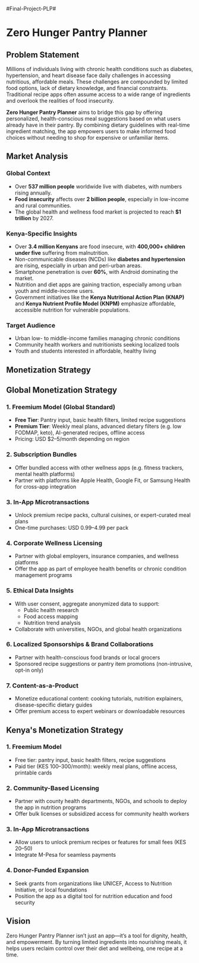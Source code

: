 #Final-Project-PLP#


# Zero Hunger Pantry Planner

## Problem Statement

Millions of individuals living with chronic health conditions such as diabetes, hypertension, and heart disease face daily challenges in accessing nutritious, affordable meals. These challenges are compounded by limited food options, lack of dietary knowledge, and financial constraints. Traditional recipe apps often assume access to a wide range of ingredients and overlook the realities of food insecurity.

**Zero Hunger Pantry Planner** aims to bridge this gap by offering personalized, health-conscious meal suggestions based on what users already have in their pantry. By combining dietary guidelines with real-time ingredient matching, the app empowers users to make informed food choices without needing to shop for expensive or unfamiliar items.


## Market Analysis

### Global Context
- Over **537 million people** worldwide live with diabetes, with numbers rising annually.
- **Food insecurity** affects over **2 billion people**, especially in low-income and rural communities.
- The global health and wellness food market is projected to reach **$1 trillion** by 2027.

### Kenya-Specific Insights
- Over **3.4 million Kenyans** are food insecure, with **400,000+ children under five** suffering from malnutrition.
- Non-communicable diseases (NCDs) like **diabetes and hypertension** are rising, especially in urban and peri-urban areas.
- Smartphone penetration is over **60%**, with Android dominating the market.
- Nutrition and diet apps are gaining traction, especially among urban youth and middle-income users.
- Government initiatives like the **Kenya Nutritional Action Plan (KNAP)** and **Kenya Nutrient Profile Model (KNPM)** emphasize affordable, accessible nutrition for vulnerable populations.

### Target Audience
- Urban low- to middle-income families managing chronic conditions
- Community health workers and nutritionists seeking localized tools
- Youth and students interested in affordable, healthy living


## Monetization Strategy


## Global Monetization Strategy

### 1. **Freemium Model (Global Standard)**
- **Free Tier**: Pantry input, basic health filters, limited recipe suggestions
- **Premium Tier**: Weekly meal plans, advanced dietary filters (e.g. low FODMAP, keto), AI-generated recipes, offline access
- Pricing: USD $2–5/month depending on region

### 2. **Subscription Bundles**
- Offer bundled access with other wellness apps (e.g. fitness trackers, mental health platforms)
- Partner with platforms like Apple Health, Google Fit, or Samsung Health for cross-app integration

### 3. **In-App Microtransactions**
- Unlock premium recipe packs, cultural cuisines, or expert-curated meal plans
- One-time purchases: USD $0.99–$4.99 per pack

### 4. **Corporate Wellness Licensing**
- Partner with global employers, insurance companies, and wellness platforms
- Offer the app as part of employee health benefits or chronic condition management programs

### 5. **Ethical Data Insights**
- With user consent, aggregate anonymized data to support:
  - Public health research
  - Food access mapping
  - Nutrition trend analysis
- Collaborate with universities, NGOs, and global health organizations

### 6. **Localized Sponsorships & Brand Collaborations**
- Partner with health-conscious food brands or local grocers
- Sponsored recipe suggestions or pantry item promotions (non-intrusive, opt-in only)

### 7. **Content-as-a-Product**
- Monetize educational content: cooking tutorials, nutrition explainers, disease-specific dietary guides
- Offer premium access to expert webinars or downloadable resources


## Kenya's Monetization Strategy

### 1. **Freemium Model**
- Free tier: pantry input, basic health filters, recipe suggestions
- Paid tier (KES 100–300/month): weekly meal plans, offline access, printable cards

### 2. **Community-Based Licensing**
- Partner with county health departments, NGOs, and schools to deploy the app in nutrition programs
- Offer bulk licenses or subsidized access for community health workers

### 3. **In-App Microtransactions**
- Allow users to unlock premium recipes or features for small fees (KES 20–50)
- Integrate M-Pesa for seamless payments

### 4. **Donor-Funded Expansion**
- Seek grants from organizations like UNICEF, Access to Nutrition Initiative, or local foundations
- Position the app as a digital tool for nutrition education and food security


## Vision

Zero Hunger Pantry Planner isn’t just an app—it’s a tool for dignity, health, and empowerment. By turning limited ingredients into nourishing meals, it helps users reclaim control over their diet and wellbeing, one recipe at a time.


